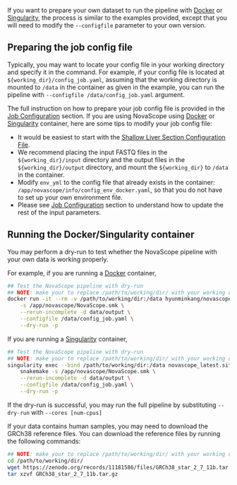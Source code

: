 If you want to prepare your own dataset to run the pipeline with [Docker](https://www.docker.com/) or [Singularity](https://sylabs.io/docs/), the process is similar to the examples provided, except that you will need to modify the `--configfile` parameter to your own version. 

## Preparing the job config file

Typically, you may want to locate your config file in your working directory and specify it in the command. For example, if your config file is located at `${working_dir}/config_job.yaml`, assuming that the working directory is mounted to `/data` in the container as given in the example, you can run the pipeline with `--configfile /data/config_job.yaml` argument.

The full instruction on how to prepare your job config file is provided in the [Job Configuration](../basic_usage/job_config.md) section. If you are using NovaScope using [Docker](https://www.docker.com/) or [Singularity](https://sylabs.io/docs/) container, here are some tips to modify your job config file:

* It would be easiest to start with the [Shallow Liver Section Configuration File](https://github.com/seqscope/NovaScope/blob/main/testrun/shallow_liver_section/config_job.yaml).
* We recommend placing the input FASTQ files in the `${working_dir}/input` directory and the output files in the `${working_dir}/output` directory, and mount the `${working_dir}` to `/data` in the container.
* Modify `env_yml` to the config file that already exists in the container: `/app/novascope/info/config_env_docker.yaml`, so that you do not have to set up your own environment file.
* Please see [Job Configuration](../basic_usage/job_config.md) section to understand how to update the rest of the input parameters.

## Running the Docker/Singularity container

You may perform a dry-run to test whether the NovaScope pipeline with your own data is working properly. 

For example, if you are running a [Docker](https://www.docker.com/) container,

```bash
## Test the NovaScope pipeline with dry-run
## NOTE: make your to replace /path/to/working/dir/ with your working directory
docker run -it --rm -v /path/to/working/dir:/data hyunminkang/novascope \
    -s /app/novascope/NovaScope.smk \
    --rerun-incomplete -d data/output \
    --configfile /data/config_job.yaml \
    --dry-run -p
```

If you are running a [Singularity](https://sylabs.io/docs/) container,

```bash
## Test the NovaScope pipeline with dry-run
## NOTE: make your to replace /path/to/working/dir/ with your working directory
singularity exec --bind /path/to/working/dir:/data novascope_latest.sif \
    snakemake -s /app/novascope/NovaScope.smk \
    --rerun-incomplete -d data/output \
    --configfile /data/config_job.yaml \
    --dry-run -p
```

If the dry-run is successful, you may run the full pipeline by substituting `--dry-run` with `--cores [num-cpus]`

If your data contains human samples, you may need to download the GRCh38 reference files. You can download the reference files by running the following commands:

```bash
## NOTE: make your to replace /path/to/working/dir/ with your working directory
cd /path/to/working/dir/
wget https://zenodo.org/records/11181586/files/GRCh38_star_2_7_11b.tar.gz
tar xzvf GRCh38_star_2_7_11b.tar.gz
```